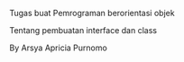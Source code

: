 Tugas buat Pemrograman berorientasi objek

Tentang pembuatan interface dan class

By Arsya Apricia Purnomo
